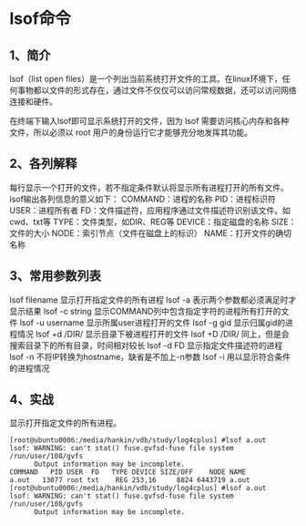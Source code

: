 # lsof命令

## 1、简介
lsof（list open files）是一个列出当前系统打开文件的工具。在linux环境下，任何事物都以文件的形式存在，通过文件不仅仅可以访问常规数据，还可以访问网络连接和硬件。

在终端下输入lsof即可显示系统打开的文件，因为 lsof 需要访问核心内存和各种文件，所以必须以 root 用户的身份运行它才能够充分地发挥其功能。

## 2、各列解释
每行显示一个打开的文件，若不指定条件默认将显示所有进程打开的所有文件。lsof输出各列信息的意义如下：
COMMAND：进程的名称
PID：进程标识符
USER：进程所有者
FD：文件描述符，应用程序通过文件描述符识别该文件。如cwd、txt等
TYPE：文件类型，如DIR、REG等
DEVICE：指定磁盘的名称
SIZE：文件的大小
NODE：索引节点（文件在磁盘上的标识）
NAME：打开文件的确切名称

## 3、常用参数列表
lsof filename 显示打开指定文件的所有进程
lsof -a 表示两个参数都必须满足时才显示结果
lsof -c string 显示COMMAND列中包含指定字符的进程所有打开的文件
lsof -u username 显示所属user进程打开的文件
lsof -g gid 显示归属gid的进程情况
lsof +d /DIR/ 显示目录下被进程打开的文件
lsof +D /DIR/ 同上，但是会搜索目录下的所有目录，时间相对较长
lsof -d FD 显示指定文件描述符的进程
lsof -n 不将IP转换为hostname，缺省是不加上-n参数
lsof -i 用以显示符合条件的进程情况

## 4、实战
显示打开指定文件的所有进程。
```
[root@ubuntu0006:/media/hankin/vdb/study/log4cplus] #lsof a.out
lsof: WARNING: can't stat() fuse.gvfsd-fuse file system /run/user/108/gvfs
      Output information may be incomplete.
COMMAND   PID USER  FD   TYPE DEVICE SIZE/OFF    NODE NAME
a.out   13077 root txt    REG 253,16     8824 6443719 a.out
[root@ubuntu0006:/media/hankin/vdb/study/log4cplus] #lsof a.out
lsof: WARNING: can't stat() fuse.gvfsd-fuse file system /run/user/108/gvfs
      Output information may be incomplete.
```
